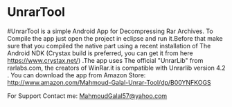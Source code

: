 # UnrarTool

#UnrarTool is a simple Android App for Decompressing Rar Archives.
To Compile the app just open the project in eclipse and run it.Before that make sure that you compiled the native part using a recent installation of
The Android NDK (Crystax build is preferred, you can get it from here https://www.crystax.net/) .The app uses The official "UnrarLib" from rarlabs.com,
the creators of WinRar.it is compatible with Unrarlib version 4.2 .
You can download the app from Amazon Store:
 http://www.amazon.com/Mahmoud-Galal-Unrar-Tool/dp/B00YNFKOGS
 
For Support Contact me:
MahmoudGalal57@yahoo.com 